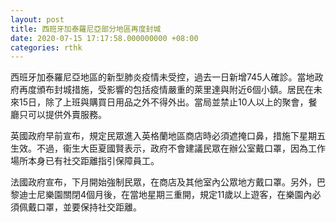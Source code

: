 ```yaml
---
layout: post
title: 西班牙加泰羅尼亞部分地區再度封城
date: 2020-07-15 17:17:58.000000000 +08:00
categories: rthk
---
```


西班牙加泰羅尼亞地區的新型肺炎疫情未受控，過去一日新增745人確診。當地政府再度頒布封城措施，受影響的包括疫情嚴重的萊里達與附近6個小鎮。居民在未來15日，除了上班與購買日用品之外不得外出。當局並禁止10人以上的聚會，餐廳只可以提供外賣服務。

英國政府早前宣布，規定民眾進入英格蘭地區商店時必須遮掩口鼻，措施下星期五生效。不過，衞生大臣夏國賢表示，政府不會建議民眾在辦公室戴口罩，因為工作場所本身已有社交距離指引保障員工。

法國政府宣布，下月開始強制民眾，在商店及其他室內公眾地方戴口罩。另外，巴黎迪士尼樂園關閉4個月後，在當地星期三重開，規定11歲以上遊客，在樂園內必須佩戴口罩，並要保持社交距離。
